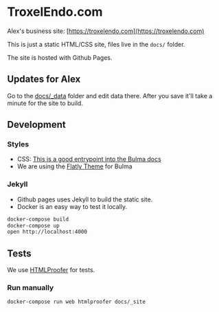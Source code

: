 # TroxelEndo.com 

Alex's business site: [https://troxelendo.com](https://troxelendo.com)

This is just a static HTML/CSS site, files live in the `docs/` folder.

The site is hosted with Github Pages.

## Updates for Alex

Go to the [docs/_data](./docs/_data) folder and edit data there.
After you save it'll take a minute for the site to build.

## Development

### Styles

* CSS: [This is a good entrypoint into the Bulma docs](https://bulma.io/documentation/)
* We are using the [Flatly Theme](https://jenil.github.io/bulmaswatch/flatly/) for Bulma

### Jekyll

* Github pages uses Jekyll to build the static site.
* Docker is an easy way to test it locally.

```sh
docker-compose build
docker-compose up
open http://localhost:4000
```

## Tests

We use [HTMLProofer](https://github.com/gjtorikian/html-proofer) for tests.

### Run manually

`docker-compose run web htmlproofer docs/_site`